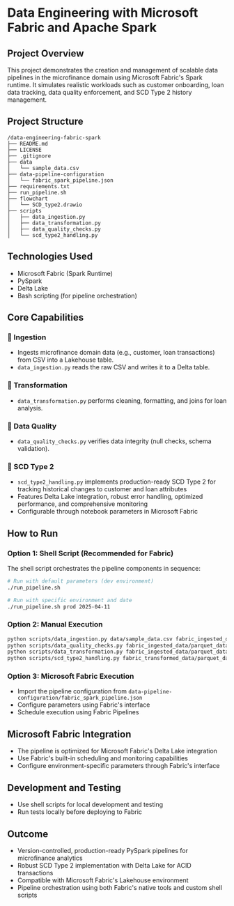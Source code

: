 # Data Engineering with Microsoft Fabric and Apache Spark

## Project Overview

This project demonstrates the creation and management of scalable data pipelines in the microfinance domain using Microsoft Fabric's Spark runtime. It simulates realistic workloads such as customer onboarding, loan data tracking, data quality enforcement, and SCD Type 2 history management.

## Project Structure

```
/data-engineering-fabric-spark
├── README.md
├── LICENSE
├── .gitignore
├── data
│   └── sample_data.csv
├── data-pipeline-configuration
│   └── fabric_spark_pipeline.json
├── requirements.txt
├── run_pipeline.sh
├── flowchart
│   └── SCD_type2.drawio
├── scripts
│   ├── data_ingestion.py
│   ├── data_transformation.py
│   ├── data_quality_checks.py
│   └── scd_type2_handling.py
```

## Technologies Used
- Microsoft Fabric (Spark Runtime)
- PySpark
- Delta Lake
- Bash scripting (for pipeline orchestration)

## Core Capabilities

### 🔹 Ingestion
- Ingests microfinance domain data (e.g., customer, loan transactions) from CSV into a Lakehouse table.
- `data_ingestion.py` reads the raw CSV and writes it to a Delta table.

### 🔹 Transformation
- `data_transformation.py` performs cleaning, formatting, and joins for loan analysis.

### 🔹 Data Quality
- `data_quality_checks.py` verifies data integrity (null checks, schema validation).

### 🔹 SCD Type 2
- `scd_type2_handling.py` implements production-ready SCD Type 2 for tracking historical changes to customer and loan attributes
- Features Delta Lake integration, robust error handling, optimized performance, and comprehensive monitoring
- Configurable through notebook parameters in Microsoft Fabric

## How to Run

### Option 1: Shell Script (Recommended for Fabric)
The shell script orchestrates the pipeline components in sequence:

```bash
# Run with default parameters (dev environment)
./run_pipeline.sh

# Run with specific environment and date
./run_pipeline.sh prod 2025-04-11
```

### Option 2: Manual Execution
```bash
python scripts/data_ingestion.py data/sample_data.csv fabric_ingested_data/parquet_data fabric_ingested_data/error_data
python scripts/data_quality_checks.py fabric_ingested_data/parquet_data fabric_data_quality_report.json
python scripts/data_transformation.py fabric_ingested_data/parquet_data fabric_transformed_data/parquet_data
python scripts/scd_type2_handling.py fabric_transformed_data/parquet_data fabric_dim_data fabric_dim_data
```

### Option 3: Microsoft Fabric Execution
- Import the pipeline configuration from `data-pipeline-configuration/fabric_spark_pipeline.json`
- Configure parameters using Fabric's interface
- Schedule execution using Fabric Pipelines

## Microsoft Fabric Integration
- The pipeline is optimized for Microsoft Fabric's Delta Lake integration
- Use Fabric's built-in scheduling and monitoring capabilities
- Configure environment-specific parameters through Fabric's interface

## Development and Testing
- Use shell scripts for local development and testing
- Run tests locally before deploying to Fabric

## Outcome
- Version-controlled, production-ready PySpark pipelines for microfinance analytics
- Robust SCD Type 2 implementation with Delta Lake for ACID transactions
- Compatible with Microsoft Fabric's Lakehouse environment
- Pipeline orchestration using both Fabric's native tools and custom shell scripts